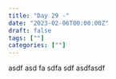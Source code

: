 ```yaml
---
title: "Day 29 -"
date: "2023-02-06T00:00:00Z"
draft: false
tags: [""]
categories: [""]
---
```

asdf
asd
fa
sdfa
sdf
asdfasdf